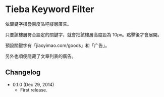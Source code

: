 Tieba Keyword Filter
====================

依關鍵字摺疊百度貼吧樓層廣告。

只要該樓層符合設定的關鍵字，就會把該樓層高度設為 10px。點擊後才會展開。

預設關鍵字有「jiaoyimao.com/goods」和「广告」。

另外也順便隱藏了文章列表的廣告。

Changelog
---------
* 0.1.0 (Dec 29, 2014)
	- First release.
